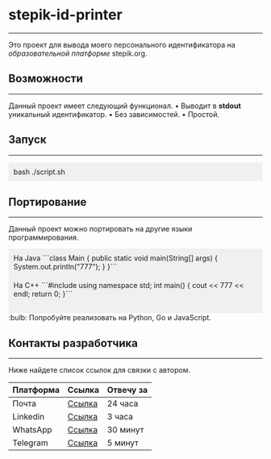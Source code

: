 # **stepik-id-printer**
---
Это проект для вывода моего персонального идентификатора на *образовательной платформе* stepik.org.

## **Возможности**
---
Данный проект имеет следующий функционал.
	• Выводит в **stdout** уникальный идентификатор.
	• Без зависимостей.
	• Простой.

## **Запуск**
---
<div style="background-color: #f0f0f0; padding: 10px;"> bash ./script.sh </div>

## **Портирование**
---
Данный проект можно портировать на другие языки программирования.

<div style="background-color: #f0f0f0; padding: 10px;">
Ha Java
```class Main {
	public static void main(String[] args) {
		System.out.println("777");
	}
}```
</div>

<div style="background-color: #f0f0f0; padding: 10px;">
Ha C++
```#include <iostream>
using namespace std;
int main() {
	cout << 777 << endl;
	return 0;
}```
</div>

<div style="background-color: #f0f0f0; padding: 10px;"> </div> :bulb: Попробуйте реализовать на Python, Go и JavaScript.

## **Контакты разработчика**
---
Ниже найдете список ссылок для связки с автором.

| **Платформа** | **Ссылка** | **Отвечу за** |
| -------------- | ----------------------------- | --------- |
| Почта | [Ссылка](mailto:smaisovetov@yandex.ru) | 24 часа |
| Linkedin | [Ссылка](https://www.linkedin.com) | 3 часа |
| WhatsApp | [Ссылка](tel:+77769924666) | 30 минут |
| Telegram | [Ссылка](tel:+77769924666) | 5 минут |